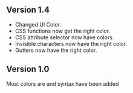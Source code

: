 ## Version 1.4
- Changed UI Color.
- CSS functions now get the right color.
- CSS attribute selector now have colors.
- Invisible characters now have the right color.
- Gutters now have the right color.


## Version 1.0

Most colors are and syntax have been added
